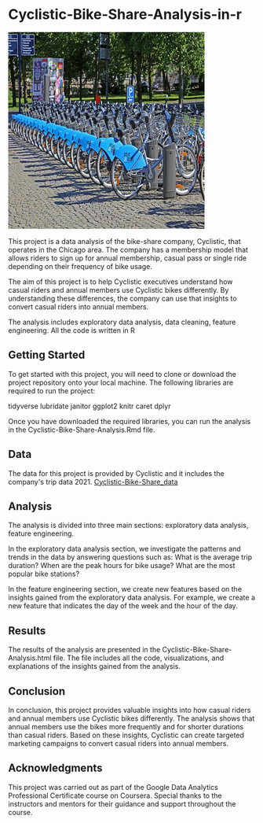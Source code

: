 # Cyclistic-Bike-Share-Analysis-in-r

<p>
  <img src="https://github.com/nguneonard/Cyclistic-Bike-Share-Analysis-in-r/blob/main/Bicycle-sharing_systems.jpg"  title="hover text", width="400" height="400">
</p>

This project is a data analysis of the bike-share company, Cyclistic, that operates in the Chicago area. The company has a membership model that allows riders to sign up for annual membership, casual pass or single ride depending on their frequency of bike usage.

The aim of this project is to help Cyclistic executives understand how casual riders and annual members use Cyclistic bikes differently. By understanding these differences, the company can use that insights to convert casual riders into annual members.

The analysis includes exploratory data analysis, data cleaning, feature engineering. All the code is written in R 

## Getting Started
To get started with this project, you will need to clone or download the project repository onto your local machine. The following libraries are required to run the project:

tidyverse
lubridate
janitor
ggplot2
knitr
caret
dplyr


Once you have downloaded the required libraries, you can run the analysis in the Cyclistic-Bike-Share-Analysis.Rmd file.

## Data
The data for this project is provided by Cyclistic and it includes the company's trip data 2021.
<a href="https://divvy-tripdata.s3.amazonaws.com/index.html">Cyclistic-Bike-Share_data<br /></a>


## Analysis
The analysis is divided into three main sections: exploratory data analysis, feature engineering.

In the exploratory data analysis section, we investigate the patterns and trends in the data by answering questions such as: What is the average trip duration? When are the peak hours for bike usage? What are the most popular bike stations?

In the feature engineering section, we create new features based on the insights gained from the exploratory data analysis. For example, we create a new feature that indicates the day of the week and the hour of the day.

## Results
The results of the analysis are presented in the Cyclistic-Bike-Share-Analysis.html file. The file includes all the code, visualizations, and explanations of the insights gained from the analysis.

## Conclusion
In conclusion, this project provides valuable insights into how casual riders and annual members use Cyclistic bikes differently. The analysis shows that annual members use the bikes more frequently and for shorter durations than casual riders. Based on these insights, Cyclistic can create targeted marketing campaigns to convert casual riders into annual members.

## Acknowledgments
This project was carried out as part of the Google Data Analytics Professional Certificate course on Coursera. Special thanks to the instructors and mentors for their guidance and support throughout the course.
